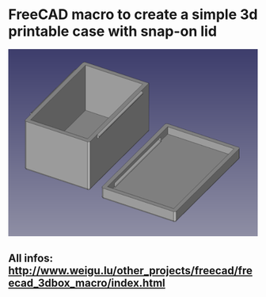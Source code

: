 # FreeCAD macro to create a simple 3d printable case with snap-on lid

![freecad 3dbox macro](png/freecad_simple_3d_print_box_600.png "freecad 3dbox macro")

## All infos: <http://www.weigu.lu/other_projects/freecad/freecad_3dbox_macro/index.html>
